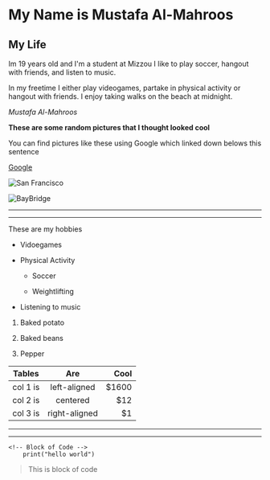 

# My Name is Mustafa Al-Mahroos

## My Life

Im 19 years old and I'm a student at Mizzou I like to play soccer, hangout with friends, and listen to music. 

In my freetime I either play videogames, partake in physical activity or hangout with friends. I enjoy taking walks on the beach at midnight.

*Mustafa Al-Mahroos*

**These are some random pictures that I thought looked cool** 

You can find pictures like these using Google which linked down belows this sentence

[Google](https://www.google.com/)





![San Francisco](https://f.dale.onl/mu/all/photos/SanFrancisco.jpg)

![BayBridge](https://f.dale.onl/mu/all/photos/BayBridge.jpg)

- - -

- - -
These are my hobbies
* Vidoegames

* Physical Activity

  * Soccer

  * Weightlifting

* Listening to music

<!-- OL -->

1. Baked potato

2. Baked beans

3. Pepper

<!-- Table -->

| Tables   |      Are      |  Cool |
|----------|:-------------:|------:|
| col 1 is |  left-aligned | $1600 |
| col 2 is |    centered   |   $12 |
| col 3 is | right-aligned |    $1 |

<!-- Horizontal Rule -->

- - -

- - -

    <!-- Block of Code -->
        print("hello world")

> This is block of code
